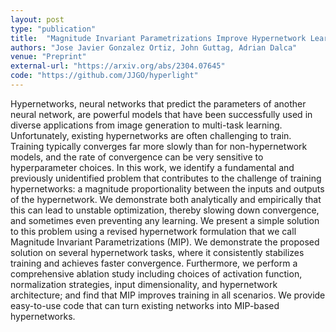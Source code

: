 ```yaml
---
layout: post
type: "publication"
title:  "Magnitude Invariant Parametrizations Improve Hypernetwork Learning"
authors: "Jose Javier Gonzalez Ortiz, John Guttag, Adrian Dalca"
venue: "Preprint"
external-url: "https://arxiv.org/abs/2304.07645"
code: "https://github.com/JJGO/hyperlight"
---
```


Hypernetworks, neural networks that predict the parameters of another neural
network, are powerful models that have been successfully used in diverse
applications from image generation to multi-task learning. Unfortunately,
existing hypernetworks are often challenging to train. Training typically
converges far more slowly than for non-hypernetwork models, and the rate of
convergence can be very sensitive to hyperparameter choices. In this work, we
identify a fundamental and previously unidentified problem that contributes to
the challenge of training hypernetworks: a magnitude proportionality between
the inputs and outputs of the hypernetwork. We demonstrate both analytically
and empirically that this can lead to unstable optimization, thereby slowing
down convergence, and sometimes even preventing any learning. We present a
simple solution to this problem using a revised hypernetwork formulation that
we call Magnitude Invariant Parametrizations (MIP). We demonstrate the proposed
solution on several hypernetwork tasks, where it consistently stabilizes
training and achieves faster convergence. Furthermore, we perform a
comprehensive ablation study including choices of activation function,
normalization strategies, input dimensionality, and hypernetwork architecture;
and find that MIP improves training in all scenarios. We provide easy-to-use
code that can turn existing networks into MIP-based hypernetworks.
